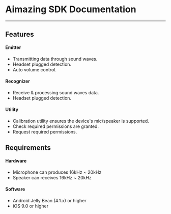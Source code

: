 # Aimazing SDK Documentation
---
## Features
#### Emitter
* Transmitting data through sound waves.
* Headset plugged detection.
* Auto volume control.

#### Recognizer
* Receive & processing sound waves data.
* Headset plugged detection.

#### Utility
* Calibration utility ensures the device's mic/speaker is supported.
* Check required permissions are granted.
* Request required permissions.

## Requirements
#### Hardware
* Microphone can produces 16kHz \~ 20kHz
* Speaker can receives 16kHz \~ 20kHz

#### Software
* Android Jelly Bean (4.1.x) or higher
* iOS 9.0 or higher
